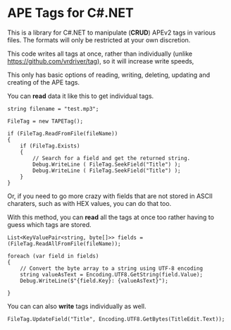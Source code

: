 # APE Tags for C#.NET
This is a library for C#.NET to manipulate (**CRUD**) APEv2 tags in various files.
The formats will only be restricted at your own discretion. 

This code writes all tags at once, rather than individually (unlike https://github.com/vrdriver/tag), so it will increase write speeds, 

This only has basic options of reading, writing, deleting, updating and creating of the APE tags.


You can **read** data it like this to get individual tags.

    
    
    string filename = "test.mp3";
    
    FileTag = new TAPETag();
    
    if (FileTag.ReadFromFile(fileName))
    {
        if (FileTag.Exists)
        {
            // Search for a field and get the returned string.
            Debug.WriteLine ( FileTag.SeekField("Title") );
            Debug.WriteLine ( FileTag.SeekField("Title") );
        }
    }
     
Or, if you need to go more crazy with fields that are not stored in ASCII charaters, such as with HEX values, you can do that too.

With this method, you can **read** all the tags at once too rather having to guess which tags are stored.



    List<KeyValuePair<string, byte[]>> fields = (FileTag.ReadAllFromFile(fileName));
                            
    foreach (var field in fields)
    {
        // Convert the byte array to a string using UTF-8 encoding
        string valueAsText = Encoding.UTF8.GetString(field.Value);
        Debug.WriteLine($"{field.Key}: {valueAsText}");                            
    }
	
You can can also **write** tags individually as well.



    FileTag.UpdateField("Title", Encoding.UTF8.GetBytes(TitleEdit.Text));
